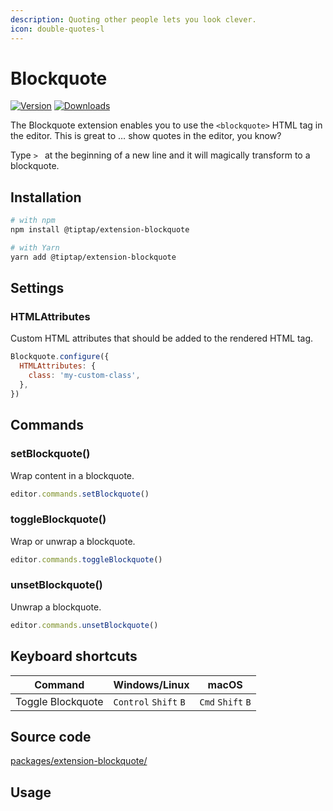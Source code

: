 ```yaml
---
description: Quoting other people lets you look clever.
icon: double-quotes-l
---
```


# Blockquote
[![Version](https://img.shields.io/npm/v/@tiptap/extension-blockquote.svg?label=version)](https://www.npmjs.com/package/@tiptap/extension-blockquote)
[![Downloads](https://img.shields.io/npm/dm/@tiptap/extension-blockquote.svg)](https://npmcharts.com/compare/@tiptap/extension-blockquote?minimal=true)

The Blockquote extension enables you to use the `<blockquote>` HTML tag in the editor. This is great to … show quotes in the editor, you know?

Type <code>>&nbsp;</code> at the beginning of a new line and it will magically transform to a blockquote.

## Installation
```bash
# with npm
npm install @tiptap/extension-blockquote

# with Yarn
yarn add @tiptap/extension-blockquote
```

## Settings

### HTMLAttributes
Custom HTML attributes that should be added to the rendered HTML tag.

```js
Blockquote.configure({
  HTMLAttributes: {
    class: 'my-custom-class',
  },
})
```

## Commands
### setBlockquote()
Wrap content in a blockquote.

```js
editor.commands.setBlockquote()
```

### toggleBlockquote()
Wrap or unwrap a blockquote.

```js
editor.commands.toggleBlockquote()
```

### unsetBlockquote()
Unwrap a blockquote.

```js
editor.commands.unsetBlockquote()
```

## Keyboard shortcuts
| Command           | Windows/Linux                   | macOS                       |
| ----------------- | ------------------------------- | --------------------------- |
| Toggle Blockquote | `Control`&nbsp;`Shift`&nbsp;`B` | `Cmd`&nbsp;`Shift`&nbsp;`B` |

## Source code
[packages/extension-blockquote/](https://github.com/ueberdosis/tiptap/blob/main/packages/extension-blockquote/)

## Usage
<tiptap-demo name="Nodes/Blockquote"></tiptap-demo>
